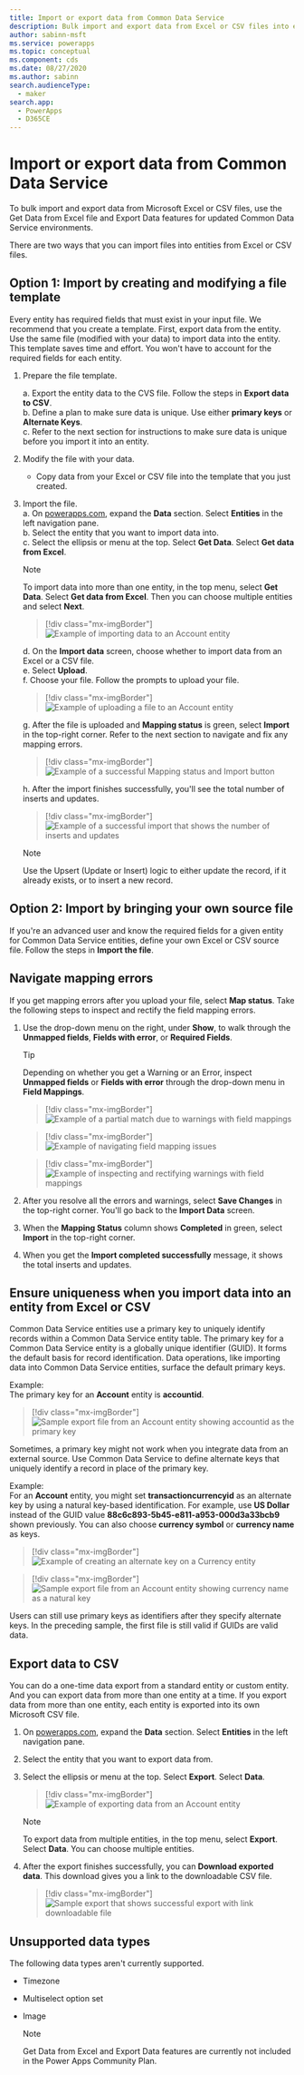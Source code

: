 ```yaml
---
title: Import or export data from Common Data Service
description: Bulk import and export data from Excel or CSV files into entities in Common Data Service by using the Get Data from Excel and Export Data functionality
author: sabinn-msft
ms.service: powerapps
ms.topic: conceptual
ms.component: cds
ms.date: 08/27/2020
ms.author: sabinn
search.audienceType: 
  - maker
search.app: 
  - PowerApps
  - D365CE
---
```

# Import or export data from Common Data Service

To bulk import and export data from Microsoft Excel or CSV files, use the Get Data from Excel file and Export Data features for updated Common Data Service environments.

There are two ways that you can import files into entities from Excel or CSV files.

## Option 1: Import by creating and modifying a file template

Every entity has required fields that must exist in your input file. We recommend that you create a template. First, export data from the entity. Use the same file (modified with your data) to import data into the entity. This template saves time and effort. You won't have to account for the required fields for each entity.

1. Prepare the file template.

    a. Export the entity data to the CVS file. Follow the steps in **Export data to CSV**.  
    b. Define a plan to make sure data is unique. Use either **primary keys** or **Alternate Keys**.  
    c. Refer to the next section for instructions to make sure data is unique before you import it into an entity. 

1. Modify the file with your data.

    - Copy data from your Excel or CSV file into the template that you just created.

1. Import the file.  
    a. On [powerapps.com](https://make.powerapps.com/), expand the **Data** section. Select **Entities** in the left navigation pane.  
    b. Select the entity that you want to import data into.  
    c. Select the ellipsis or menu at the top. Select **Get Data**. Select **Get data from Excel**.  

    > [!NOTE]
    > To import data into more than one entity, in the top menu, select **Get Data**. Select **Get data from Excel**. Then you can choose multiple entities and select **Next**.

    > [!div class="mx-imgBorder"] 
    > ![Example of importing data to an **Account** entity](./media/data-platform-import-export/import-data-to-account.png)

    d. On the **Import data** screen, choose whether to import data from an Excel or a CSV file.  
    e. Select **Upload**.  
    f. Choose your file. Follow the prompts to upload your file.  

    > [!div class="mx-imgBorder"] 
    > ![Example of uploading a file to an **Account** entity](./media/data-platform-import-export/upload-account.png)

    g. After the file is uploaded and **Mapping status** is green, select **Import** in the top-right corner. Refer to the next section to navigate and fix any mapping errors.  

    > [!div class="mx-imgBorder"] 
    > ![Example of a successful **Mapping status** and **Import** button](./media/data-platform-import-export/success-map-imp.png)

    h. After the import finishes successfully, you'll see the total number of inserts and updates.  

    > [!div class="mx-imgBorder"] 
    > ![Example of a successful import that shows the number of inserts and updates](./media/data-platform-import-export/success-imp-insert.png)

    > [!NOTE]
    > Use the Upsert (Update or Insert) logic to either update the record, if it already exists, or to insert a new record.

## Option 2: Import by bringing your own source file

If you're an advanced user and know the required fields for a given entity for Common Data Service entities, define your own Excel or CSV source file. Follow the steps in **Import the file**.

## Navigate mapping errors

If you get mapping errors after you upload your file, select **Map status**. Take the following steps to inspect and rectify the field mapping errors.

1. Use the drop-down menu on the right, under **Show**, to walk through the **Unmapped fields**, **Fields with error**, or **Required Fields**.

    > [!TIP]
    > Depending on whether you get a Warning or an Error, inspect **Unmapped fields** or **Fields with error** through the drop-down menu in **Field Mappings**.

    > [!div class="mx-imgBorder"] 
    > ![Example of a partial match due to warnings with field mappings](./media/data-platform-import-export/partial-match.png)

    > [!div class="mx-imgBorder"] 
    > ![Example of navigating field mapping issues](./media/data-platform-import-export/navigate-mappings.png)

    > [!div class="mx-imgBorder"] 
    > ![Example of inspecting and rectifying warnings with field mappings](./media/data-platform-import-export/inspect-warnings.png)

2. After you resolve all the errors and warnings, select **Save Changes** in the top-right corner. You'll go back to the **Import Data** screen.
3. When the **Mapping Status** column shows **Completed** in green, select **Import** in the top-right corner.
4. When you get the **Import completed successfully** message, it shows the total inserts and updates.

## Ensure uniqueness when you import data into an entity from Excel or CSV

Common Data Service entities use a primary key to uniquely identify records within a Common Data Service entity table. The primary key for a Common Data Service entity is a globally unique identifier (GUID). It forms the default basis for record identification. Data operations, like importing data into Common Data Service entities, surface the default primary keys.

Example:  
The primary key for an **Account** entity is **accountid**.

   > [!div class="mx-imgBorder"] 
   > ![Sample export file from an **Account** entity showing **accountid** as the primary key](./media/data-platform-import-export/export-pk.png)

Sometimes, a primary key might not work when you integrate data from an external source. Use Common Data Service to define alternate keys that uniquely identify a record in place of the primary key.

Example:  
For an **Account** entity, you might set **transactioncurrencyid** as an alternate key by using a natural key-based identification. For example, use **US Dollar** instead of the GUID value **88c6c893-5b45-e811-a953-000d3a33bcb9** shown previously. You can also choose **currency symbol** or **currency name** as keys.

   > [!div class="mx-imgBorder"] 
   > ![Example of creating an alternate key on a **Currency** entity](./media/data-platform-import-export/create-ak.png)

   > [!div class="mx-imgBorder"] 
   > ![Sample export file from an **Account** entity showing **currency name** as a natural key](./media/data-platform-import-export/export-nk.png)

Users can still use primary keys as identifiers after they specify alternate keys. In the preceding sample, the first file is still valid if GUIDs are valid data.

## Export data to CSV

You can do a one-time data export from a standard entity or custom entity. And you can export data from more than one entity at a time. If you export data from more than one entity, each entity is exported into its own Microsoft CSV file.

1. On [powerapps.com](https://make.powerapps.com/), expand the **Data** section. Select **Entities** in the left navigation pane.
1. Select the entity that you want to export data from.
1. Select the ellipsis or menu at the top. Select **Export**. Select **Data**.

    > [!div class="mx-imgBorder"] 
    > ![Example of exporting data from an **Account** entity](./media/data-platform-import-export/export-account.png)

    > [!NOTE]
    > To export data from multiple entities, in the top menu, select **Export**. Select **Data**. You can choose multiple entities.

1. After the export finishes successfully, you can **Download exported data**. This download gives you a link to the downloadable CSV file.

    > [!div class="mx-imgBorder"] 
    > ![Sample export that shows successful export with link downloadable file](./media/data-platform-import-export/export-success.png)

## Unsupported data types

The following data types aren't currently supported.

- Timezone
- Multiselect option set
- Image

    > [!NOTE]
    > Get Data from Excel and Export Data features are currently not included in the Power Apps Community Plan.
